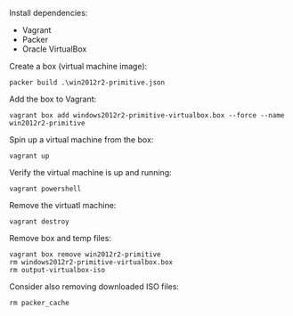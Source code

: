 Install dependencies:

* Vagrant
* Packer
* Oracle VirtualBox

Create a box (virtual machine image):

`packer build .\win2012r2-primitive.json`


Add the box to Vagrant:

`vagrant box add windows2012r2-primitive-virtualbox.box --force --name win2012r2-primitive`


Spin up a virtual machine from the box:

`vagrant up`


Verify the virtual machine is up and running:

`vagrant powershell`


Remove the virtuatl machine:

`vagrant destroy`


Remove box and temp files:

```
vagrant box remove win2012r2-primitive
rm windows2012r2-primitive-virtualbox.box
rm output-virtualbox-iso
```

Consider also removing downloaded ISO files:

`rm packer_cache`
